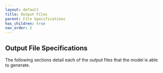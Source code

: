 ```yaml
---
layout: default
title: Output Files
parent: File Specifications
has_children: true
nav_order: 2
---
```


## Output File Specifications

The following sections detail each of the output files that the model is able to generate.

